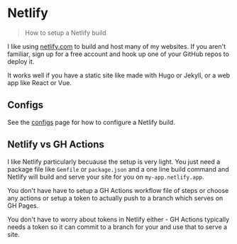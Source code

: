 # Netlify
> How to setup a Netlify build

I like using [netlify.com](https://netlify.com) to build and host many of my websites. If you aren't familiar, sign up for a free account and hook up one of your GitHub repos to deploy it.

It works well if you have a static site like made with Hugo or Jekyll, or a web app like React or Vue.


## Configs

See the [configs](configs.md) page for how to configure a Netlify build.


## Netlify vs GH Actions

I like Netlify particularly becuause the setup is very light. You just need a package file like `Gemfile` or `package.json` and a one line build command and Netlify will build and serve your site for you on `my-app.netlify.app`. 

You don't have have to setup a GH Actions workflow file of steps or choose any actions or setup a token to actually push to a branch which serves on GH Pages.

You don't have to worry about tokens in Netlify either - GH Actions typically needs a token so it can commit to a branch for your and use that to serve a site.

